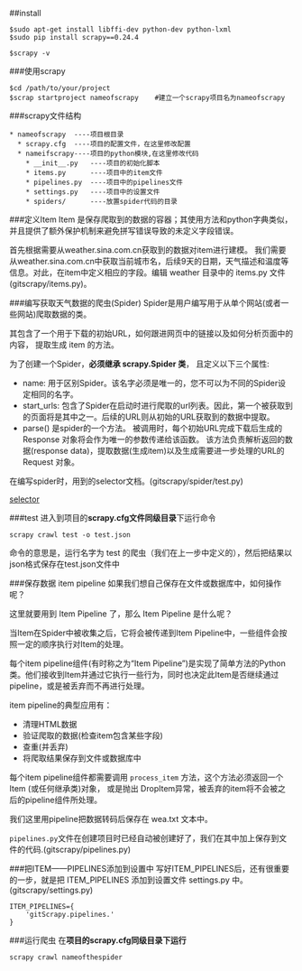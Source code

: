 ##install
```
$sudo apt-get install libffi-dev python-dev python-lxml
$sudo pip install scrapy==0.24.4

$scrapy -v
```

###使用scrapy
```
$cd /path/to/your/project
$scrap startproject nameofscrapy	#建立一个scrapy项目名为nameofscrapy
```

###scrapy文件结构
```
* nameofscrapy	----项目根目录
  * scrapy.cfg	----项目的配置文件，在这里修改配置
  * nameifscrapy----项目的python模块,在这里修改代码
    * __init__.py	----项目的初始化脚本
    * items.py		----项目中的item文件
    * pipelines.py	----项目中的pipelines文件
    * settings.py 	----项目中的设置文件
    * spiders/		----放置spider代码的目录
```

###定义Item
Item 是保存爬取到的数据的容器；其使用方法和python字典类似，并且提供了额外保护机制来避免拼写错误导致的未定义字段错误。

首先根据需要从weather.sina.com.cn获取到的数据对item进行建模。 我们需要从weather.sina.com.cn中获取当前城市名，后续9天的日期，天气描述和温度等信息。对此，在item中定义相应的字段。编辑 weather 目录中的 items.py 文件(gitscrapy/items.py)。

###编写获取天气数据的爬虫(Spider)
Spider是用户编写用于从单个网站(或者一些网站)爬取数据的类。

其包含了一个用于下载的初始URL，如何跟进网页中的链接以及如何分析页面中的内容， 提取生成 item 的方法。

为了创建一个Spider，**必须继承 scrapy.Spider 类**， 且定义以下三个属性:

* name: 用于区别Spider。该名字必须是唯一的，您不可以为不同的Spider设定相同的名字。
* start_urls: 包含了Spider在启动时进行爬取的url列表。因此，第一个被获取到的页面将是其中之一。后续的URL则从初始的URL获取到的数据中提取。
* parse() 是spider的一个方法。 被调用时，每个初始URL完成下载后生成的 Response 对象将会作为唯一的参数传递给该函数。 该方法负责解析返回的数据(response data)，提取数据(生成item)以及生成需要进一步处理的URL的 Request 对象。

在编写spider时，用到的selector文档。(gitscrapy/spider/test.py)

[selector](http://doc.scrapy.org/en/0.24/topics/selectors.html)

###test
进入到项目的**scrapy.cfg文件同级目录**下运行命令

`scrapy crawl test -o test.json`

命令的意思是，运行名字为 test 的爬虫（我们在上一步中定义的），然后把结果以json格式保存在test.json文件中

###保存数据 item pipeline
如果我们想自己保存在文件或数据库中，如何操作呢？

这里就要用到 Item Pipeline 了，那么 Item Pipeline 是什么呢？

当Item在Spider中被收集之后，它将会被传递到Item Pipeline中，一些组件会按照一定的顺序执行对Item的处理。

每个item pipeline组件(有时称之为“Item Pipeline”)是实现了简单方法的Python类。他们接收到Item并通过它执行一些行为，同时也决定此Item是否继续通过pipeline，或是被丢弃而不再进行处理。

item pipeline的典型应用有：

* 清理HTML数据
* 验证爬取的数据(检查item包含某些字段)
* 查重(并丢弃)
* 将爬取结果保存到文件或数据库中

每个item pipeline组件都需要调用 `process_item` 方法，这个方法必须返回一个 Item (或任何继承类)对象， 或是抛出 DropItem异常，被丢弃的item将不会被之后的pipeline组件所处理。

我们这里用pipeline把数据转码后保存在 wea.txt 文本中。

`pipelines.py`文件在创建项目时已经自动被创建好了，我们在其中加上保存到文件的代码.(gitscrapy/pipelines.py)

###把ITEM——PIPELINES添加到设置中
写好ITEM_PIPELINES后，还有很重要的一步，就是把 ITEM_PIPELINES 添加到设置文件 settings.py 中。(gitscrapy/settings.py)

```
ITEM_PIPELINES={
    'gitScrapy.pipelines.'
}
```

###运行爬虫
在**项目的scrapy.cfg同级目录下运行**

`scrapy crawl nameofthespider`


